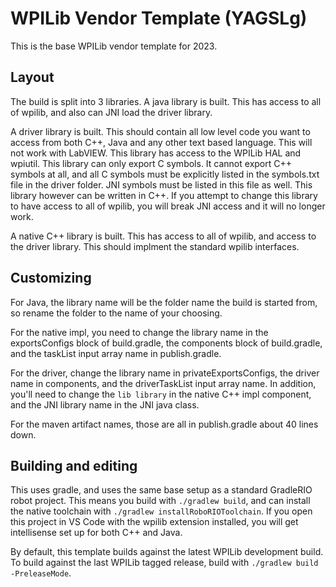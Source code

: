 # WPILib Vendor Template (YAGSLg)

This is the base WPILib vendor template for 2023.

## Layout

The build is split into 3 libraries. A java library is built. This has access to all of wpilib, and also can JNI load the driver library.

A driver library is built. This should contain all low level code you want to access from both C++, Java and any other text based language. This will not work with LabVIEW. This library has access to the WPILib HAL and wpiutil. This library can only export C symbols. It cannot export C++ symbols at all, and all C symbols must be explicitly listed in the symbols.txt file in the driver folder. JNI symbols must be listed in this file as well. This library however can be written in C++. If you attempt to change this library to have access to all of wpilib, you will break JNI access and it will no longer work.

A native C++ library is built. This has access to all of wpilib, and access to the driver library. This should implment the standard wpilib interfaces.

## Customizing
For Java, the library name will be the folder name the build is started from, so rename the folder to the name of your choosing.

For the native impl, you need to change the library name in the exportsConfigs block of build.gradle, the components block of build.gradle, and the taskList input array name in publish.gradle.

For the driver, change the library name in privateExportsConfigs, the driver name in components, and the driverTaskList input array name. In addition, you'll need to change the `lib library` in the native C++ impl component, and the JNI library name in the JNI java class.

For the maven artifact names, those are all in publish.gradle about 40 lines down.

## Building and editing
This uses gradle, and uses the same base setup as a standard GradleRIO robot project. This means you build with `./gradlew build`, and can install the native toolchain with `./gradlew installRoboRIOToolchain`. If you open this project in VS Code with the wpilib extension installed, you will get intellisense set up for both C++ and Java.

By default, this template builds against the latest WPILib development build. To build against the last WPILib tagged release, build with `./gradlew build -PreleaseMode`.
